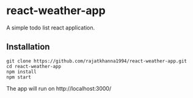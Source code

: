 # react-weather-app

A simple todo list react application.

## Installation

```
git clone https://github.com/rajatkhanna1994/react-weather-app.git
cd react-weather-app
npm install
npm start
```

The app will run on http://localhost:3000/

